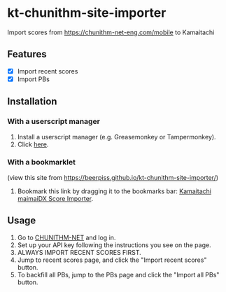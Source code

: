 # kt-chunithm-site-importer

Import scores from https://chunithm-net-eng.com/mobile to Kamaitachi

## Features
- [x] Import recent scores
- [x] Import PBs

## Installation
### With a userscript manager

1. Install a userscript manager (e.g. Greasemonkey or Tampermonkey).
2. Click [here](https://github.com/beerpiss/kt-chunithm-site-importer/raw/trunk/kt-chunithm-site-importer.user.js).

### With a bookmarklet
(view this site from <https://beerpiss.github.io/kt-chunithm-site-importer/>)

1. Bookmark this link by dragging it to the bookmarks bar: [Kamaitachi maimaiDX Score Importer](javascript:void(function(d){if(d.location.host==='maimaidx-eng.com')document.body.appendChild(document.createElement('script')).src='https://beerpiss.github.io/kt-chunithm-site-importer/kt-chunithm-site-importer.min.js?t='+Math.floor(Date.now()/60000)})(document);).

## Usage
1. Go to [CHUNITHM-NET](https://chunithm-net-eng.com/mobile) and log in.
2. Set up your API key following the instructions you see on the page.
3. ALWAYS IMPORT RECENT SCORES FIRST.
4. Jump to recent scores page, and click the "Import recent scores" button.
5. To backfill all PBs, jump to the PBs page and click the "Import all PBs" button.
